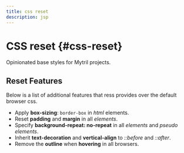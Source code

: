 ```yaml
---
title: css reset
description: jsp
---
```


# CSS reset {#css-reset}

Opinionated base styles for Mytril projects.

## Reset Features

Below is a list of additional features that ress provides over the default browser css.

- Apply **box-sizing**: `border-box` in _html_ elements.
- Reset **padding** and **margin** in all _elements_.
- Specify **background-repeat: no-repeat** in all _elements_ and _pseudo elements_.
- Inherit **text-decoration** and **vertical-align** to _::before_ and _::after_.
- Remove the **outline** when **hovering** in all browsers.
